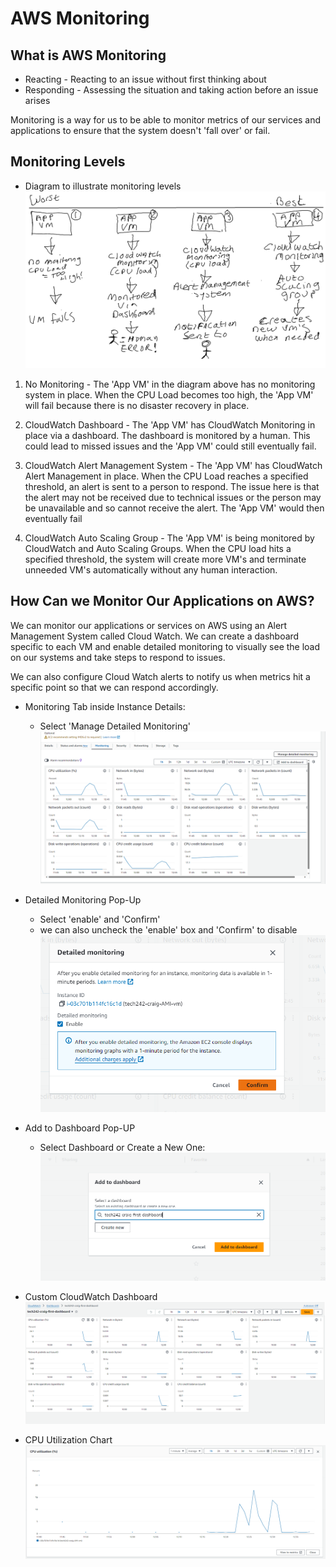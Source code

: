 # AWS Monitoring

## What is AWS Monitoring

- Reacting - Reacting to an issue without first thinking about
- Responding - Assessing the situation and taking action before an issue arises

Monitoring is a way for us to be able to monitor metrics of our services and applications to ensure that the system doesn't 'fall over' or fail.<br>

## Monitoring Levels

- Diagram to illustrate monitoring levels
![Alt text](<../Monitoring Screenshots/monitoring levels.png>)


1. No Monitoring - The 'App VM' in the diagram above has no monitoring system in place. When the CPU Load becomes too high, the 'App VM' will fail because there is no disaster recovery in place.

2. CloudWatch Dashboard - The 'App VM' has CloudWatch Monitoring in place via a dashboard. The dashboard is monitored by a human. This could lead to missed issues and the 'App VM' could still eventually fail.

3. CloudWatch Alert Management System - The 'App VM' has CloudWatch Alert Management in place. When the CPU Load reaches a specified threshold, an alert is sent to a person to respond. The issue here is that the alert may not be received due to technical issues or the person may be unavailable and so cannot receive the alert. The 'App VM' would then eventually fail

4. CloudWatch Auto Scaling Group - The 'App VM' is being monitored by CloudWatch and Auto Scaling Groups. When the CPU load hits a specified threshold, the system will create more VM's and terminate unneeded  VM's automatically without any human interaction. 


## How Can we Monitor Our Applications on AWS?
We can monitor our applications or services on AWS using an Alert Management System called Cloud Watch. We can create a dashboard specific to each VM and enable detailed monitoring to visually see the load on our systems and take steps to respond to issues.

We can also configure Cloud Watch alerts to notify us when metrics hit a specific point so that we can respond accordingly.

- Monitoring Tab inside Instance Details:
   - Select 'Manage Detailed Monitoring'
  ![Monitoring Tab](<../Monitoring Screenshots/Screenshot 2024-01-05 124939.png>)

- Detailed Monitoring Pop-Up
    - Select 'enable' and 'Confirm'<br>
    - we can also uncheck the 'enable' box and 'Confirm' to disable
  ![Monitoring pop-up](<../Monitoring Screenshots/Screenshot 2024-01-05 125015.png>)

- Add to Dashboard Pop-UP
   - Select Dashboard or Create a New One:<br> 
  ![Dashboard Pop-up](<../Monitoring Screenshots/Screenshot 2024-01-05 125047.png>)

- Custom CloudWatch Dashboard 
  ![Dashboard](<../Monitoring Screenshots/Dashboard.png>)

- CPU Utilization Chart 
  ![CPU Chart](<../Monitoring Screenshots/cpu utilization.png>)


